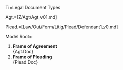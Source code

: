 Ti=Legal Document Types

Agt.=[Z/Agt/Agt_v01.md]

Plead.=[Law/Out/Form/Litig/Plead/Defendant1_v0.md]

Model.Root=<ol><li><b>Frame of Agreement</b><br>{Agt.Doc}<li><b>Frame of Pleading</b><br>{Plead.Doc}</ol>